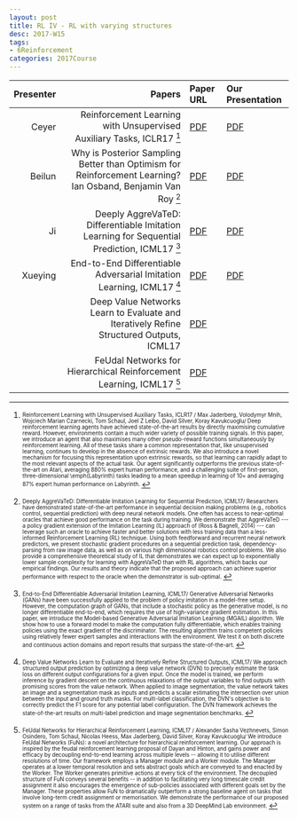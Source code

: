 ```yaml
---
layout: post
title: RL IV - RL with varying structures
desc: 2017-W15
tags:
- 6Reinforcement
categories: 2017Course
---
```


| Presenter | Papers | Paper URL| Our Presentation |
| -----: | ---------------------------: | :----- | :----- |
| Ceyer | Reinforcement Learning with Unsupervised Auxiliary Tasks, ICLR17 [^1]| [PDF](https://arxiv.org/pdf/1611.05397.pdf) |  [PDF]({{site.baseurl}}/talks/20171201-Ceyer.pdf) |
| Beilun  | Why is Posterior Sampling Better than Optimism for Reinforcement Learning? Ian Osband, Benjamin Van Roy [^2]| [PDF](https://arxiv.org/abs/1607.00215) | [PDF]({{site.baseurl}}/talks/20171201-Beilun.pdf) |
| Ji | Deeply AggreVaTeD: Differentiable Imitation Learning for Sequential Prediction, ICML17 [^3] | [PDF](http://proceedings.mlr.press/v70/sun17d.html) |  [PDF]({{site.baseurl}}/talks/20171201-Ji.pdf) |
| Xueying | End-to-End Differentiable Adversarial Imitation Learning, ICML17  [^4]| [PDF](http://proceedings.mlr.press/v70/baram17a.html) |  [PDF]({{site.baseurl}}/talks/20171201-Xueying.pdf) |
|  | Deep Value Networks Learn to Evaluate and Iteratively Refine Structured Outputs, ICML17 | [PDF](http://proceedings.mlr.press/v70/gygli17a.html) |
|  | FeUdal Networks for Hierarchical Reinforcement Learning, ICML17 [^5] | [PDF](https://arxiv.org/pdf/1703.01161.pdf) |



[^1]: <sub><sup>  Reinforcement Learning with Unsupervised Auxiliary Tasks, ICLR17 / Max Jaderberg, Volodymyr Mnih, Wojciech Marian Czarnecki, Tom Schaul, Joel Z Leibo, David Silver, Koray Kavukcuoglu/ Deep reinforcement learning agents have achieved state-of-the-art results by directly maximising cumulative reward. However, environments contain a much wider variety of possible training signals. In this paper, we introduce an agent that also maximises many other pseudo-reward functions simultaneously by reinforcement learning. All of these tasks share a common representation that, like unsupervised learning, continues to develop in the absence of extrinsic rewards. We also introduce a novel mechanism for focusing this representation upon extrinsic rewards, so that learning can rapidly adapt to the most relevant aspects of the actual task. Our agent significantly outperforms the previous state-of-the-art on Atari, averaging 880\% expert human performance, and a challenging suite of first-person, three-dimensional \emph{Labyrinth} tasks leading to a mean speedup in learning of 10× and averaging 87\% expert human performance on Labyrinth. </sup></sub>


[^2]: <sub><sup>  Deeply AggreVaTeD: Differentiable Imitation Learning for Sequential Prediction, ICML17/ Researchers have demonstrated state-of-the-art performance in sequential decision making problems (e.g., robotics control, sequential prediction) with deep neural network models. One often has access to near-optimal oracles that achieve good performance on the task during training. We demonstrate that AggreVaTeD --- a policy gradient extension of the Imitation Learning (IL) approach of (Ross & Bagnell, 2014) --- can leverage such an oracle to achieve faster and better solutions with less training data than a less-informed Reinforcement Learning (RL) technique. Using both feedforward and recurrent neural network predictors, we present stochastic gradient procedures on a sequential prediction task, dependency-parsing from raw image data, as well as on various high dimensional robotics control problems. We also provide a comprehensive theoretical study of IL that demonstrates we can expect up to exponentially lower sample complexity for learning with AggreVaTeD than with RL algorithms, which backs our empirical findings. Our results and theory indicate that the proposed approach can achieve superior performance with respect to the oracle when the demonstrator is sub-optimal. </sup></sub>




[^3]: <sub><sup>  End-to-End Differentiable Adversarial Imitation Learning, ICML17/ Generative Adversarial Networks (GANs) have been successfully applied to the problem of policy imitation in a model-free setup. However, the computation graph of GANs, that include a stochastic policy as the generative model, is no longer differentiable end-to-end, which requires the use of high-variance gradient estimation. In this paper, we introduce the Model-based Generative Adversarial Imitation Learning (MGAIL) algorithm. We show how to use a forward model to make the computation fully differentiable, which enables training policies using the exact gradient of the discriminator. The resulting algorithm trains competent policies using relatively fewer expert samples and interactions with the environment. We test it on both discrete and continuous action domains and report results that surpass the state-of-the-art. </sup></sub>



[^4]: <sub><sup>   Deep Value Networks Learn to Evaluate and Iteratively Refine Structured Outputs, ICML17/ We approach structured output prediction by optimizing a deep value network (DVN) to precisely estimate the task loss on different output configurations for a given input. Once the model is trained, we perform inference by gradient descent on the continuous relaxations of the output variables to find outputs with promising scores from the value network. When applied to image segmentation, the value network takes an image and a segmentation mask as inputs and predicts a scalar estimating the intersection over union between the input and ground truth masks. For multi-label classification, the DVN's objective is to correctly predict the F1 score for any potential label configuration. The DVN framework achieves the state-of-the-art results on multi-label prediction and image segmentation benchmarks. </sup></sub>



[^5]: <sub><sup> FeUdal Networks for Hierarchical Reinforcement Learning, ICML17 / Alexander Sasha Vezhnevets, Simon Osindero, Tom Schaul, Nicolas Heess, Max Jaderberg, David Silver, Koray Kavukcuoglu/ We introduce FeUdal Networks (FuNs): a novel architecture for hierarchical reinforcement learning. Our approach is inspired by the feudal reinforcement learning proposal of Dayan and Hinton, and gains power and efficacy by decoupling end-to-end learning across multiple levels -- allowing it to utilise different resolutions of time. Our framework employs a Manager module and a Worker module. The Manager operates at a lower temporal resolution and sets abstract goals which are conveyed to and enacted by the Worker. The Worker generates primitive actions at every tick of the environment. The decoupled structure of FuN conveys several benefits -- in addition to facilitating very long timescale credit assignment it also encourages the emergence of sub-policies associated with different goals set by the Manager. These properties allow FuN to dramatically outperform a strong baseline agent on tasks that involve long-term credit assignment or memorisation. We demonstrate the performance of our proposed system on a range of tasks from the ATARI suite and also from a 3D DeepMind Lab environment. </sup></sub>